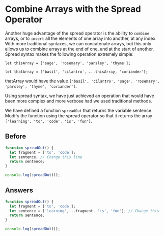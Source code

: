 # Combine Arrays with the Spread Operator
Another huge advantage of the spread operator is the ability to `combine` arrays, or to `insert` all the elements of one array into another, at any index. 
With more traditional syntaxes, we can concatenate arrays, but this only allows us to combine arrays at the end of one, and at the start of another. 
Spread syntax makes the following operation extremely simple:
```
let thisArray = ['sage', 'rosemary', 'parsley', 'thyme'];

let thatArray = ['basil', 'cilantro', ...thisArray, 'coriander'];
```
thatArray would have the value `['basil', 'cilantro', 'sage', 'rosemary', 'parsley', 'thyme', 'coriander']`.

Using spread syntax, we have just achieved an operation that would have been more complex and more verbose had we used traditional methods.

We have defined a function `spreadOut` that returns the variable sentence. 
Modify the function using the spread operator so that it returns the array `['learning', 'to', 'code', 'is', 'fun']`.

## Before
```javascript
function spreadOut() {
  let fragment = ['to', 'code'];
  let sentence; // Change this line
  return sentence;
}

console.log(spreadOut());
```
## Answers
```javascript
function spreadOut() {
  let fragment = ['to', 'code'];
  let sentence = ['learning',...fragment, 'is', 'fun']; // Change this line
  return sentence;
}

console.log(spreadOut());
```
